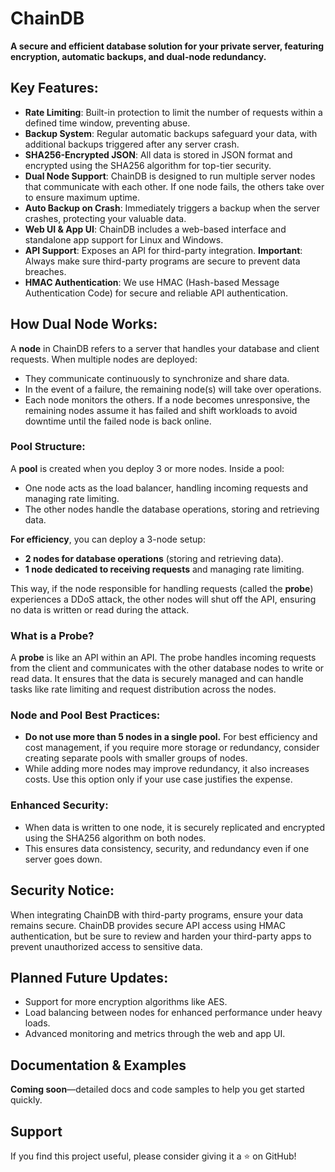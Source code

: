 
# ChainDB

**A secure and efficient database solution for your private server, featuring encryption, automatic backups, and dual-node redundancy.**

## Key Features:
- **Rate Limiting**: Built-in protection to limit the number of requests within a defined time window, preventing abuse.
- **Backup System**: Regular automatic backups safeguard your data, with additional backups triggered after any server crash.
- **SHA256-Encrypted JSON**: All data is stored in JSON format and encrypted using the SHA256 algorithm for top-tier security.
- **Dual Node Support**: ChainDB is designed to run multiple server nodes that communicate with each other. If one node fails, the others take over to ensure maximum uptime.
- **Auto Backup on Crash**: Immediately triggers a backup when the server crashes, protecting your valuable data.
- **Web UI & App UI**: ChainDB includes a web-based interface and standalone app support for Linux and Windows.
- **API Support**: Exposes an API for third-party integration. **Important**: Always make sure third-party programs are secure to prevent data breaches.
- **HMAC Authentication**: We use HMAC (Hash-based Message Authentication Code) for secure and reliable API authentication.

## How Dual Node Works:
A **node** in ChainDB refers to a server that handles your database and client requests. When multiple nodes are deployed:
- They communicate continuously to synchronize and share data.
- In the event of a failure, the remaining node(s) will take over operations.
- Each node monitors the others. If a node becomes unresponsive, the remaining nodes assume it has failed and shift workloads to avoid downtime until the failed node is back online.

### Pool Structure:
A **pool** is created when you deploy 3 or more nodes. Inside a pool:
- One node acts as the load balancer, handling incoming requests and managing rate limiting.
- The other nodes handle the database operations, storing and retrieving data.
  
**For efficiency**, you can deploy a 3-node setup:
- **2 nodes for database operations** (storing and retrieving data).
- **1 node dedicated to receiving requests** and managing rate limiting.

This way, if the node responsible for handling requests (called the **probe**) experiences a DDoS attack, the other nodes will shut off the API, ensuring no data is written or read during the attack.

### What is a Probe?
A **probe** is like an API within an API. The probe handles incoming requests from the client and communicates with the other database nodes to write or read data. It ensures that the data is securely managed and can handle tasks like rate limiting and request distribution across the nodes.

### Node and Pool Best Practices:
- **Do not use more than 5 nodes in a single pool.** For best efficiency and cost management, if you require more storage or redundancy, consider creating separate pools with smaller groups of nodes.
- While adding more nodes may improve redundancy, it also increases costs. Use this option only if your use case justifies the expense.

### Enhanced Security:
- When data is written to one node, it is securely replicated and encrypted using the SHA256 algorithm on both nodes.
- This ensures data consistency, security, and redundancy even if one server goes down.

## Security Notice:
When integrating ChainDB with third-party programs, ensure your data remains secure. ChainDB provides secure API access using HMAC authentication, but be sure to review and harden your third-party apps to prevent unauthorized access to sensitive data.


## Planned Future Updates:
- Support for more encryption algorithms like AES.
- Load balancing between nodes for enhanced performance under heavy loads.
- Advanced monitoring and metrics through the web and app UI.

## Documentation & Examples
**Coming soon**—detailed docs and code samples to help you get started quickly.

## Support
If you find this project useful, please consider giving it a ⭐ on GitHub!

